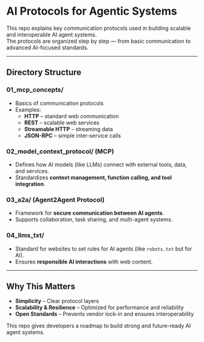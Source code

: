 # AI Protocols for Agentic Systems

This repo explains key communication protocols used in building scalable and interoperable AI agent systems.  
The protocols are organized step by step — from basic communication to advanced AI-focused standards.

---

## Directory Structure

### 01_mcp_concepts/
- Basics of communication protocols  
- Examples:  
  - **HTTP** – standard web communication  
  - **REST** – scalable web services  
  - **Streamable HTTP** – streaming data  
  - **JSON-RPC** – simple inter-service calls  

### 02_model_context_protocol/ (MCP)
- Defines how AI models (like LLMs) connect with external tools, data, and services.  
- Standardizes **context management, function calling, and tool integration**.  

### 03_a2a/ (Agent2Agent Protocol)
- Framework for **secure communication between AI agents**.  
- Supports collaboration, task sharing, and multi-agent systems.  

### 04_llms_txt/
- Standard for websites to set rules for AI agents (like `robots.txt` but for AI).  
- Ensures **responsible AI interactions** with web content.  

---

## Why This Matters
- **Simplicity** – Clear protocol layers  
- **Scalability & Resilience** – Optimized for performance and reliability  
- **Open Standards** – Prevents vendor lock-in and ensures interoperability  

This repo gives developers a roadmap to build strong and future-ready AI agent systems.
